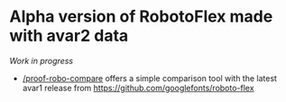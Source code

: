 # Alpha version of RobotoFlex made with avar2 data

_Work in progress_

* [/proof-robo-compare](https://googlefonts.github.io/roboto-flex-avar2/proof-robo-compare/) offers a simple comparison tool with the latest avar1 release from <https://github.com/googlefonts/roboto-flex>
